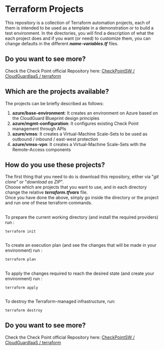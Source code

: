 # Terraform Projects
This repository is a collection of Terraform automation projects, each of them is intended to be used as a template in a demonstration or to build a test environment.  In the directories, you will find a description of what the each project does and if you want (or need) to customize them, you can change defaults in the different __*name-variables.tf*__ files. 

## Do you want to see more? 
Check the Check Point official Repository here: [CheckPointSW / CloudGuardIaaS / terraform](https://github.com/CheckPointSW/CloudGuardIaaS/tree/master/terraform)

## Which are the projects available?
The projects can be briefly described as follows:
1. **azure/base-environment**: It creates an environment on Azure based on the CloudGuard Blueprint design principles
2. **azure/mgmt-configuration**: It configures existing Check Point management through APIs
3. **azure/vmss**: It creates a Virtual-Machine Scale-Sets to be used as outbound / inbound / east-west protection
4. **azure/vmss-vpn**: It creates a Virtual-Machine Scale-Sets with the Remote-Access components


## How do you use these projects?
The first thing that you need to do is download this repository, either via "*git clone*" or "*download as ZIP*".  
Choose which are projects that you want to use, and in each directory change the relative __*terraform.tfvars*__ file.   
Once you have done the above, simply go inside the directory or the project and run one of these terraform commands.

##
To prepare the current working directory (and install the required providers) run :
```hcl
terraform init 
```
##
To create an execution plan (and see the changes that will be made in your environment) run :
```hcl
terraform plan
``` 
##
To apply the changes required to reach the desired state (and create your environment) run :
```hcl
terraform apply
```
## 
To destroy the Terraform-managed infrastructure, run:
```hcl
terraform destroy
```

## Do you want to see more? 
Check the Check Point official Repository here: [CheckPointSW / CloudGuardIaaS / terraform](https://github.com/CheckPointSW/CloudGuardIaaS/tree/master/terraform)